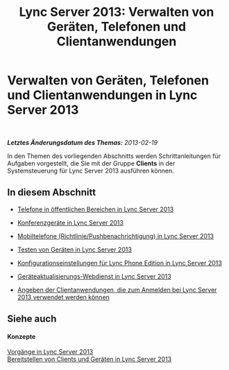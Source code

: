 ﻿---
title: 'Lync Server 2013: Verwalten von Geräten, Telefonen und Clientanwendungen'
TOCTitle: Verwalten von Geräten, Telefonen und Clientanwendungen
ms:assetid: 7c52ecc7-e0f6-4684-9fe8-ba45437a08e0
ms:mtpsurl: https://technet.microsoft.com/de-de/library/Gg521021(v=OCS.15)
ms:contentKeyID: 49294521
ms.date: 05/19/2016
mtps_version: v=OCS.15
ms.translationtype: HT
---

# Verwalten von Geräten, Telefonen und Clientanwendungen in Lync Server 2013

 

_**Letztes Änderungsdatum des Themas:** 2013-02-19_

In den Themen des vorliegenden Abschnitts werden Schrittanleitungen für Aufgaben vorgestellt, die Sie mit der Gruppe **Clients** in der Systemsteuerung für Lync Server 2013 ausführen können.

## In diesem Abschnitt

  - [Telefone in öffentlichen Bereichen in Lync Server 2013](lync-server-2013-common-area-phones.md)

  - [Konferenzgeräte in Lync Server 2013](lync-server-2013-conferencing-devices.md)

  - [Mobiltelefone (Richtlinie/Pushbenachrichtigung) in Lync Server 2013](lync-server-2013-mobile-phones-policy-push-notification.md)

  - [Testen von Geräten in Lync Server 2013](lync-server-2013-test-devices.md)

  - [Konfigurationseinstellungen für Lync Phone Edition in Lync Server 2013](lync-server-2013-lync-phone-edition-configuration-settings.md)

  - [Geräteaktualisierungs-Webdienst in Lync Server 2013](lync-server-2013-device-update-web-service.md)

  - [Angeben der Clientanwendungen, die zum Anmelden bei Lync Server 2013 verwendet werden können](lync-server-2013-specifying-the-client-applications-that-can-be-used-to-log-on-to-lync-server-2013.md)

## Siehe auch

#### Konzepte

[Vorgänge in Lync Server 2013](lync-server-2013-operations.md)  
[Bereitstellen von Clients und Geräten in Lync Server 2013](lync-server-2013-deploying-clients-and-devices.md)

